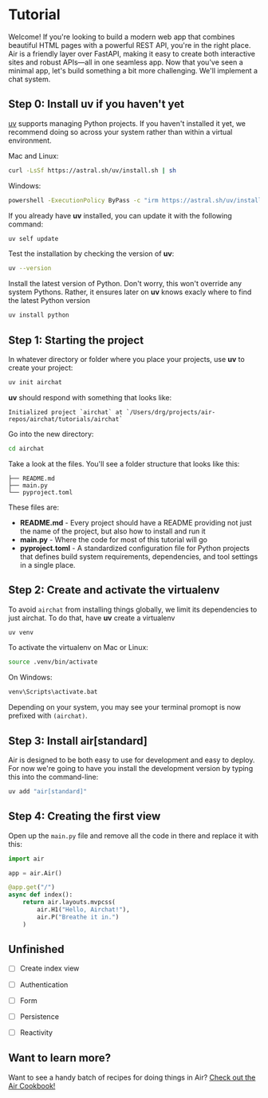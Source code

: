 # Tutorial

Welcome! If you're looking to build a modern web app that combines beautiful HTML pages with a powerful REST API, you're in the right place. Air is a friendly layer over FastAPI, making it easy to create both interactive sites and robust APIs—all in one seamless app. Now that you've seen a minimal app, let's build something a bit more challenging. We'll implement a chat system. 

## Step 0: Install uv if you haven't yet

[uv](https://docs.astral.sh/uv) supports managing Python projects. If you haven't installed it yet, we recommend doing so across your system rather than within a virtual environment. 

Mac and Linux:

```sh
curl -LsSf https://astral.sh/uv/install.sh | sh
```

Windows: 

```sh
powershell -ExecutionPolicy ByPass -c "irm https://astral.sh/uv/install.ps1 | iex"
```

If you already have **uv** installed, you can update it with the following command:

```sh
uv self update
```

Test the installation by checking the version of **uv**:

```sh
uv --version
```

Install the latest version of Python. Don't worry, this won't override any system Pythons. Rather, it ensures later on **uv** knows exacly where to find the latest Python version

```sh
uv install python
```

## Step 1: Starting the project

In whatever directory or folder where you place your projects, use **uv** to create your project:

```sh
uv init airchat
```

**uv** should respond with something that looks like:

```plaintext
Initialized project `airchat` at `/Users/drg/projects/air-repos/airchat/tutorials/airchat`
```

Go into the new directory:

```sh
cd airchat
```

Take a look at the files. You'll see a folder structure that looks like this:

```plaintext
├── README.md
├── main.py
└── pyproject.toml
```

These files are:

- **README.md** - Every project should have a README providing not just the name of the project, but also how to install and run it
- **main.py** - Where the code for most of this tutorial will go
- **pyproject.toml** - A standardized configuration file for Python projects that defines build system requirements, dependencies, and tool settings in a single place.

## Step 2: Create and activate the virtualenv

To avoid `airchat` from installing things globally, we limit its dependencies to just airchat. To do that, have **uv** create a virtualenv

```sh
uv venv
```

To activate the virtualenv on Mac or Linux:

```sh
source .venv/bin/activate
```

On Windows:

```sh
venv\Scripts\activate.bat
```

Depending on your system, you may see your terminal promopt is now prefixed with `(airchat)`.

## Step 3: Install air[standard]

Air is designed to be both easy to use for development and easy to deploy. For now we're going to have you install the development version by typing this into the command-line:

```sh
uv add "air[standard]"
```

## Step 4: Creating the first view

Open up the `main.py` file and remove all the code in there and replace it with this:

```python
import air

app = air.Air()

@app.get("/")
async def index():
    return air.layouts.mvpcss(
        air.H1("Hello, Airchat!"),
        air.P("Breathe it in.")
    )
```






## Unfinished

- [ ] Create index view
- [ ] Authentication
- [ ] Form
- [ ] Persistence
- [ ] Reactivity


## Want to learn more?

Want to see a handy batch of recipes for doing things in Air? [Check out the Air Cookbook!](/learn/cookbook)


